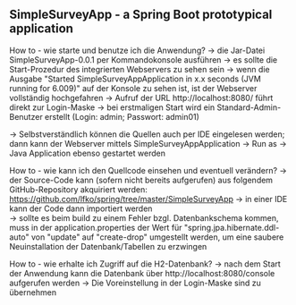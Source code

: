SimpleSurveyApp - a Spring Boot prototypical application
----------------

How to - wie starte und benutze ich die Anwendung?
	-> die Jar-Datei SimpleSurveyApp-0.0.1 per Kommandokonsole ausführen
	-> es sollte die Start-Prozedur des integrierten Webservers zu sehen sein
	-> wenn die Ausgabe "Started SimpleSurveyAppApplication in x.x seconds (JVM running for 6.009)" auf der Konsole zu sehen ist, ist der Webserver vollständig hochgefahren
	-> Aufruf der URL http://localhost:8080/ führt direkt zur Login-Maske
	-> bei erstmaligen Start wird ein Standard-Admin-Benutzer erstellt (Login: admin; Passwort: admin01)
	
-> Selbstverständlich können die Quellen auch per IDE eingelesen werden; dann kann der Webserver mittels SimpleSurveyAppApplication -> Run as -> Java Application 
ebenso gestartet werden	

How to - wie kann ich den Quellcode einsehen und eventuell verändern?
	-> der Source-Code kann (sofern nicht bereits aufgerufen) aus folgendem GitHub-Repository akquiriert werden:
		https://github.com/lfko/spring/tree/master/SimpleSurveyApp
	-> in einer IDE kann der Code dann importiert werden	
	-> sollte es beim build zu einem Fehler bzgl. Datenbankschema kommen, muss in der application.properties der Wert für "spring.jpa.hibernate.ddl-auto" von "update" auf "create-drop" umgestellt werden, um eine saubere Neuinstallation der Datenbank/Tabellen zu erzwingen
	
How to - wie erhalte ich Zugriff auf die H2-Datenbank?
	-> nach dem Start der Anwendung kann die Datenbank über http://localhost:8080/console aufgerufen werden
	-> Die Voreinstellung in der Login-Maske sind zu übernehmen	